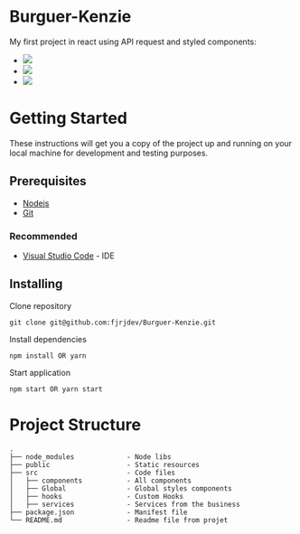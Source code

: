 # Burguer-Kenzie

My first project in react using API request and styled components:

- <a href="https://burguer-kenzie-neon.vercel.app/" target="_blank"><img src="https://img.shields.io/badge/Vercel-000000?style=for-the-badge&logo=vercel&logoColor=white"/> </a>
- <a href="https://reactjs.org/" target="_blank"><img src="https://img.shields.io/badge/React-20232A?style=for-the-badge&logo=react&logoColor=61DAFB" /> </a>
- <a href="https://mui.com/" target="_blank"><img src="https://img.shields.io/badge/Material%20UI-007FFF?style=for-the-badge&logo=mui&logoColor=white" /></a>

# Getting Started

These instructions will get you a copy of the project up and running on your local machine for development and testing purposes.

## Prerequisites

- [Nodejs](https://nodejs.org/en/)
- [Git](https://git-scm.com/downloads)

### Recommended

- [Visual Studio Code](https://code.visualstudio.com/Download) - IDE

## Installing

Clone repository

```
git clone git@github.com:fjrjdev/Burguer-Kenzie.git
```

Install dependencies

```
npm install OR yarn
```

Start application

```
npm start OR yarn start
```

# Project Structure

    .
    ├── node_modules             - Node libs
    ├── public                   - Static resources
    ├── src                      - Code files
    │   ├── components           - All components
    │   ├── Global               - Global styles components
    │   ├── hooks                - Custom Hooks
    │   ├── services             - Services from the business
    ├── package.json             - Manifest file
    └── README.md                - Readme file from projet
